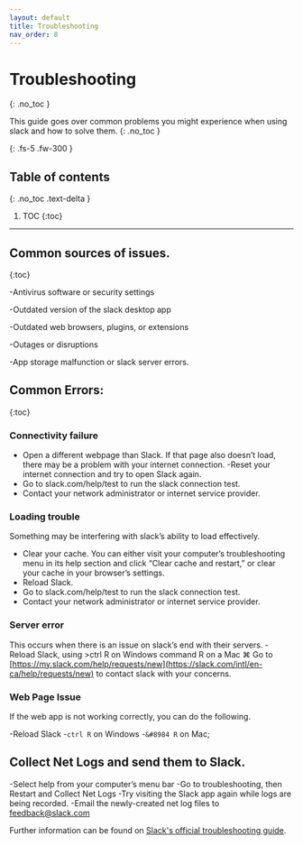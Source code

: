 ```yaml
---
layout: default
title: Troubleshooting
nav_order: 8
---
```


# Troubleshooting
{: .no_toc }

This guide goes over common problems you might experience when using slack and how to solve them.
{: .no_toc }


{: .fs-5 .fw-300 }

## Table of contents
{: .no_toc .text-delta }

1. TOC
{:toc}

---


## Common sources of issues.
{:toc}

-Antivirus software or security settings
<br />

-Outdated version of the slack desktop app
<br />

-Outdated web browsers, plugins, or extensions
<br />

-Outages or disruptions
<br />

-App storage malfunction or slack server errors.



## Common Errors:
{:toc}



### Connectivity failure
- Open a different webpage than Slack. If that page also doesn’t load, there may be a problem with your internet connection. 
-Reset your internet connection and try to open Slack again.
- Go to slack.com/help/test to run the slack connection test.
- Contact your network administrator or internet service provider.


### Loading trouble
Something may be interfering with slack’s ability to load effectively.

- Clear your cache.  You can either visit your computer’s troubleshooting menu in its help section and click “Clear cache and restart,” or clear your cache in your browser’s settings.
- Reload Slack.
- Go to slack.com/help/test to run the slack connection test.
- Contact your network administrator or internet service provider.


### Server error
This occurs when there is an issue on slack’s end with their servers.
-Reload Slack, using >ctrl R on Windows command R on a Mac &#8984;
Go to [https://my.slack.com/help/requests/new](https://slack.com/intl/en-ca/help/requests/new) to contact slack with your concerns.

### Web Page Issue
If the web app is not working correctly, you can do the following.

-Reload Slack
 -`ctrl R` on Windows
-`&#8984 R` on Mac;


## Collect Net Logs and send them to Slack.

-Select help from your computer’s menu bar
-Go to troubleshooting, then Restart and Collect Net Logs
-Try visiting the Slack app again while logs are being recorded.
-Email the newly-created net log files to feedback@slack.com

Further information can be found on [Slack's official troubleshooting guide](https://slack.com/intl/en-ca/help/articles/205138367-Troubleshoot-connection-issues#h_26929910941549495877349).
